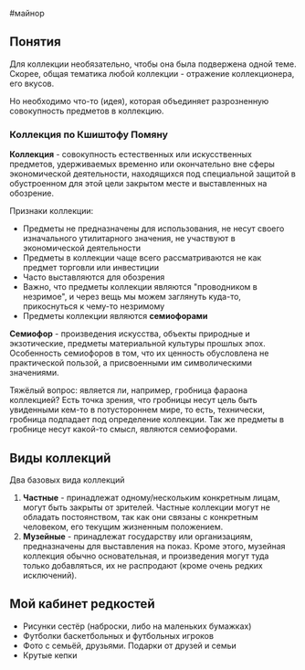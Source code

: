 #майнор 
## Понятия
Для коллекции необязательно, чтобы она была подвержена одной теме. Скорее, общая тематика любой коллекции - отражение коллекционера, его вкусов.

Но необходимо что-то (идея), которая объединяет разрозненную совокупность предметов в коллекцию.

### Коллекция по Кшиштофу Помяну
**Коллекция** - совокупность естественных или искусственных предметов, удерживаемых временно или окончательно вне сферы экономической деятельности, находящихся под специальной защитой в обустроенном для этой цели закрытом  месте и выставленных на обозрение.

Признаки коллекции:
- Предметы не предназначены для использования, не несут своего изначального утилитарного значения, не участвуют в экономической деятельности
- Предметы в коллекции чаще всего рассматриваются не как предмет торговли или инвестиции
- Часто выставляются для обозрения
- Важно, что предметы коллекции являются "проводником в незримое", и через вещь мы можем заглянуть куда-то, прикоснуться к чему-то незримому
- Предметы коллекции являются **семиофорами**

**Семиофор** - произведения искусства, объекты природные и экзотические, предметы материальной культуры прошлых эпох. Особенность семиофоров в том, что их ценность обусловлена не практической пользой, а присвоенными им символическими значениями. 

Тяжёлый вопрос: является ли, например, гробница фараона коллекцией? Есть точка зрения, что гробницы несут цель быть увиденными кем-то в потустороннем мире, то есть, технически, гробница подпадает под определение коллекции. Так же предметы в гробнице несут какой-то смысл, являются семиофорами.

## Виды коллекций
Два базовых вида коллекций
1) **Частные** - принадлежат одному/нескольким конкретным лицам, могут быть закрыты от зрителей. Частные коллекции могут не обладать постоянством, так как они связаны с конкретным человеком, его текущим жизненным положением.
2) **Музейные** - принадлежат государству или организациям, предназначены для выставления на показ. Кроме этого, музейная коллекция обычно основательная, и произведения могут туда только добавляться, их не распродают (кроме очень редких исключений).

## Мой кабинет редкостей
- Рисунки сестёр (наброски, либо на маленьких бумажках)
- Футболки баскетбольных и футбольных игроков
- Фото с семьёй, друзьями. Подарки от друзей и семьи
- Крутые кепки